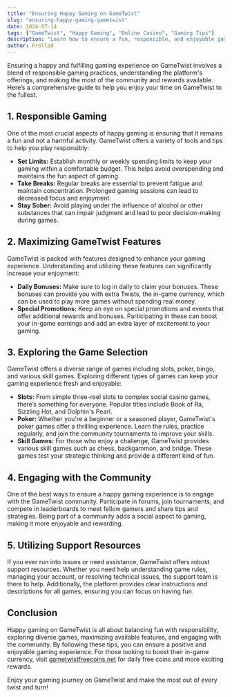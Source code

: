 ```yaml
---
title: "Ensuring Happy Gaming on GameTwist"
slug: "ensuring-happy-gaming-gametwist"
date: 2024-07-14
tags: ["GameTwist", "Happy Gaming", "Online Casino", "Gaming Tips"]
description: "Learn how to ensure a fun, responsible, and enjoyable gaming experience on GameTwist with our comprehensive guide."
author: Prollad
---
```


Ensuring a happy and fulfilling gaming experience on GameTwist involves a blend of responsible gaming practices, understanding the platform's offerings, and making the most of the community and rewards available. Here’s a comprehensive guide to help you enjoy your time on GameTwist to the fullest.

## 1. **Responsible Gaming**

One of the most crucial aspects of happy gaming is ensuring that it remains a fun and not a harmful activity. GameTwist offers a variety of tools and tips to help you play responsibly:

- **Set Limits:** Establish monthly or weekly spending limits to keep your gaming within a comfortable budget. This helps avoid overspending and maintains the fun aspect of gaming.
- **Take Breaks:** Regular breaks are essential to prevent fatigue and maintain concentration. Prolonged gaming sessions can lead to decreased focus and enjoyment.
- **Stay Sober:** Avoid playing under the influence of alcohol or other substances that can impair judgment and lead to poor decision-making during games.

## 2. **Maximizing GameTwist Features**

GameTwist is packed with features designed to enhance your gaming experience. Understanding and utilizing these features can significantly increase your enjoyment:

- **Daily Bonuses:** Make sure to log in daily to claim your bonuses. These bonuses can provide you with extra Twists, the in-game currency, which can be used to play more games without spending real money.
- **Special Promotions:** Keep an eye on special promotions and events that offer additional rewards and bonuses. Participating in these can boost your in-game earnings and add an extra layer of excitement to your gaming.

## 3. **Exploring the Game Selection**

GameTwist offers a diverse range of games including slots, poker, bingo, and various skill games. Exploring different types of games can keep your gaming experience fresh and enjoyable:

- **Slots:** From simple three-reel slots to complex social casino games, there’s something for everyone. Popular titles include Book of Ra, Sizzling Hot, and Dolphin's Pearl.
- **Poker:** Whether you're a beginner or a seasoned player, GameTwist's poker games offer a thrilling experience. Learn the rules, practice regularly, and join the community tournaments to improve your skills.
- **Skill Games:** For those who enjoy a challenge, GameTwist provides various skill games such as chess, backgammon, and bridge. These games test your strategic thinking and provide a different kind of fun.

## 4. **Engaging with the Community**

One of the best ways to ensure a happy gaming experience is to engage with the GameTwist community. Participate in forums, join tournaments, and compete in leaderboards to meet fellow gamers and share tips and strategies. Being part of a community adds a social aspect to gaming, making it more enjoyable and rewarding.

## 5. **Utilizing Support Resources**

If you ever run into issues or need assistance, GameTwist offers robust support resources. Whether you need help understanding game rules, managing your account, or resolving technical issues, the support team is there to help. Additionally, the platform provides clear instructions and descriptions for all games, ensuring you can focus on having fun.

## Conclusion

Happy gaming on GameTwist is all about balancing fun with responsibility, exploring diverse games, maximizing available features, and engaging with the community. By following these tips, you can ensure a positive and enjoyable gaming experience. For those looking to boost their in-game currency, visit [gametwistfreecoins.net](http://www.gametwistfreecoins.net) for daily free coins and more exciting rewards.

Enjoy your gaming journey on GameTwist and make the most out of every twist and turn!